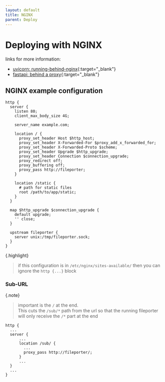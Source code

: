 ```yaml
---
layout: default
title: NGINX
parent: Deploy
---
```


# Deploying with NGINX

links for more information:

* [uvicorn: running-behind-nginx](https://www.uvicorn.org/deployment/#running-behind-nginx){:target="_blank"}
* [fastapi: behind a proxy](https://fastapi.tiangolo.com/advanced/behind-a-proxy/#behind-a-proxy){:target="_blank"}

## NGINX example configuration

```nginx
http {
  server {
    listen 80;
    client_max_body_size 4G;

    server_name example.com;

    location / {
      proxy_set_header Host $http_host;
      proxy_set_header X-Forwarded-For $proxy_add_x_forwarded_for;
      proxy_set_header X-Forwarded-Proto $scheme;
      proxy_set_header Upgrade $http_upgrade;
      proxy_set_header Connection $connection_upgrade;
      proxy_redirect off;
      proxy_buffering off;
      proxy_pass http://fileporter;
    }

    location /static {
      # path for static files
      root /path/to/app/static;
    }
  }

  map $http_upgrade $connection_upgrade {
    default upgrade;
    '' close;
  }

  upstream fileporter {
    server unix:/tmp/fileporter.sock;
  }
}
```

{.highlight}
> if this configuration is in `/etc/nginx/sites-available/` then you can ignore the `http {...}` block

### Sub-URL

{.note}
> important is the `/` at the end.<br/>
> This cuts the `/sub/*` path from the url so that the running fileporter will only receive the `/*` part at the end

```nginx
http {
  ...
  server {
      ...
      location /sub/ {
        ...
        proxy_pass http://fileporter/;
      }
      ...
  }
  ...
}
```
